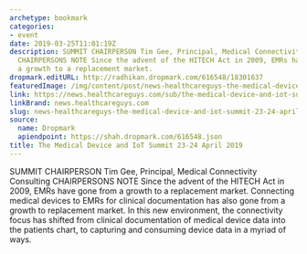 ```yaml
---
archetype: bookmark
categories:
- event
date: 2019-03-25T11:01:19Z
description: SUMMIT CHAIRPERSON Tim Gee, Principal, Medical Connectivity Consulting
  CHAIRPERSONS NOTE Since the advent of the HITECH Act in 2009, EMRs have gone from
  a growth to a replacement market.
dropmark.editURL: http://radhikan.dropmark.com/616548/18301637
featuredImage: /img/content/post/news-healthcareguys-the-medical-device-and-iot-summit-23-24-april-2019.jpg
link: https://news.healthcareguys.com/sub/the-medical-device-and-iot-summit/
linkBrand: news.healthcareguys.com
slug: news-healthcareguys-the-medical-device-and-iot-summit-23-24-april-2019
source:
  name: Dropmark
  apiendpoint: https://shah.dropmark.com/616548.json
title: The Medical Device and IoT Summit 23-24 April 2019
---
```

SUMMIT CHAIRPERSON Tim Gee, Principal, Medical Connectivity Consulting CHAIRPERSONS NOTE Since the advent of the HITECH Act in 2009, EMRs have gone from a growth to a replacement market. Connecting medical devices to EMRs for clinical documentation has also gone from a growth to replacement market. In this new environment, the connectivity focus has shifted from clinical documentation of medical device data into the patients chart, to capturing and consuming device data in a myriad of ways.

